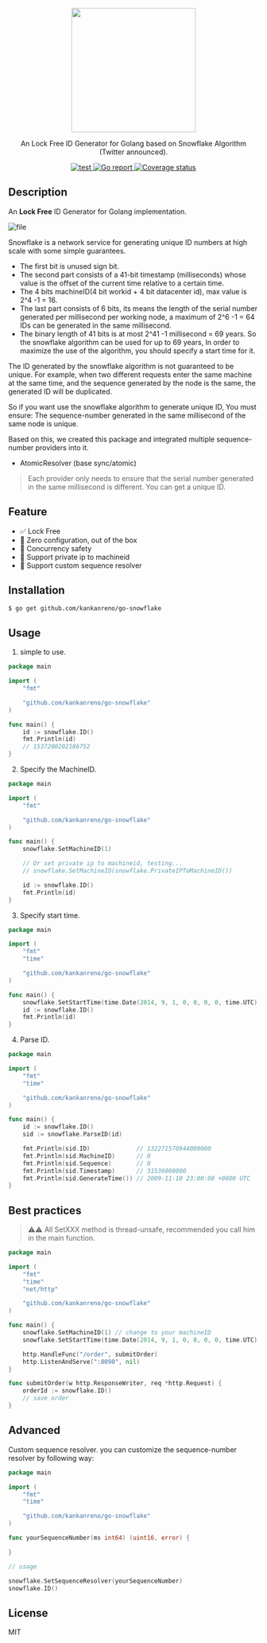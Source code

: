 <div>
  <p align="center">
    <image src="https://www.pngkey.com/png/full/105-1052235_snowflake-png-transparent-background-snowflake-with-clear-background.png" width="250" height="250">
  </p>
  <p align="center">An Lock Free ID Generator for Golang based on Snowflake Algorithm (Twitter announced).</p>
  <p align="center">
    <a href="https://github.com/godruoyi/go-snowflake/actions?workflow=run%20tests">
      <image src="https://github.com/godruoyi/go-snowflake/workflows/run%20tests/badge.svg" alt="test">
    </a>
    <a href="https://goreportcard.com/report/github.com/godruoyi/go-snowflake">
      <image src="https://goreportcard.com/badge/github.com/godruoyi/go-snowflake" alt="Go report">
    </a>
    <a href="https://coveralls.io/repos/github/godruoyi/go-snowflake/badge.svg?branch=master">
      <image src="https://coveralls.io/repos/github/godruoyi/go-snowflake/badge.svg?branch=master" alt="Coverage status">
    </a>
  </p>
</div>

## Description

An **Lock Free** ID Generator for Golang implementation.

![file](https://images.godruoyi.com/logos/201908/13/_1565672621_LPW65Pi8cG.png)

Snowflake is a network service for generating unique ID numbers at high scale with some simple guarantees.

* The first bit is unused sign bit.
* The second part consists of a 41-bit timestamp (milliseconds) whose value is the offset of the current time relative to a certain time.
* The 4 bits machineID(4 bit workid + 4 bit datacenter id), max value is 2^4 -1 = 16.
* The last part consists of 6 bits, its means the length of the serial number generated per millisecond per working node, a maximum of 2^6 -1 = 64 IDs can be generated in the same millisecond.
* The binary length of 41 bits is at most 2^41 -1 millisecond = 69 years. So the snowflake algorithm can be used for up to 69 years, In order to maximize the use of the algorithm, you should specify a start time for it.

The ID generated by the snowflake algorithm is not guaranteed to be unique. For example, when two different requests enter the same machine at the same time, and the sequence generated by the node is the same, the generated ID will be duplicated.

So if you want use the snowflake algorithm to generate unique ID, You must ensure: The sequence-number generated in the same millisecond of the same node is unique.

Based on this, we created this package and integrated multiple sequence-number providers into it.

* AtomicResolver (base sync/atomic)

> Each provider only needs to ensure that the serial number generated in the same millisecond is different. You can get a unique ID.

## Feature

- ✅ Lock Free
- 🎈 Zero configuration, out of the box
- 🚀 Concurrency safety
- 🌵 Support private ip to machineid
- 🐡 Support custom sequence resolver

## Installation

```shell
$ go get github.com/kankanreno/go-snowflake
```

## Usage

1. simple to use.

```go
package main

import (
    "fmt"

    "github.com/kankanreno/go-snowflake"
)

func main() {
    id := snowflake.ID()
    fmt.Println(id)
    // 1537200202186752
}
```

2. Specify the MachineID.

```go
package main

import (
    "fmt"

    "github.com/kankanreno/go-snowflake"
)

func main() {
    snowflake.SetMachineID(1)

    // Or set private ip to machineid, testing...
    // snowflake.SetMachineID(snowflake.PrivateIPToMachineID())

    id := snowflake.ID()
    fmt.Println(id)
}
```

3. Specify start time.

```go
package main

import (
    "fmt"
    "time"

    "github.com/kankanreno/go-snowflake"
)

func main() {
    snowflake.SetStartTime(time.Date(2014, 9, 1, 0, 0, 0, 0, time.UTC))
    id := snowflake.ID()
    fmt.Println(id)
}
```

4. Parse ID.

```go
package main

import (
    "fmt"
    "time"

    "github.com/kankanreno/go-snowflake"
)

func main() {
    id := snowflake.ID()
    sid := snowflake.ParseID(id)

    fmt.Println(sid.ID)             // 132271570944000000
    fmt.Println(sid.MachineID)      // 0
    fmt.Println(sid.Sequence)       // 0
    fmt.Println(sid.Timestamp)      // 31536000000
    fmt.Println(sid.GenerateTime()) // 2009-11-10 23:00:00 +0000 UTC
}
```

## Best practices

> ⚠️⚠️ All SetXXX method is thread-unsafe, recommended you call him in the main function.

```go
package main

import (
    "fmt"
    "time"
    "net/http"

    "github.com/kankanreno/go-snowflake"
)

func main() {
    snowflake.SetMachineID(1) // change to your machineID
    snowflake.SetStartTime(time.Date(2014, 9, 1, 0, 0, 0, 0, time.UTC))

    http.HandleFunc("/order", submitOrder)
    http.ListenAndServe(":8090", nil)
}

func submitOrder(w http.ResponseWriter, req *http.Request) {
    orderId := snowflake.ID()
    // save order
}
```

## Advanced

Custom sequence resolver. you can customize the sequence-number resolver by following way:

```go
package main

import (
    "fmt"
    "time"

    "github.com/kankanreno/go-snowflake"
)

func yourSequenceNumber(ms int64) (uint16, error) {

}

// usage

snowflake.SetSequenceResolver(yourSequenceNumber)
snowflake.ID()
```

## License

MIT
